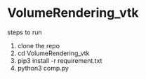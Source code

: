 # VolumeRendering_vtk

steps to run
1. clone the repo
2. cd VolumeRendering_vtk
3. pip3 install -r requirement.txt
4. python3 comp.py
